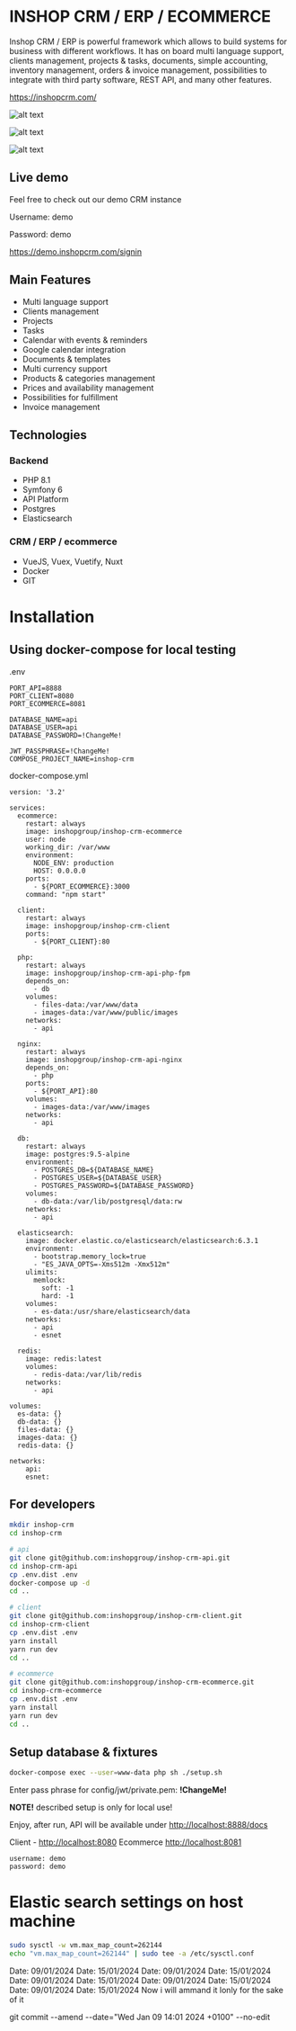 # INSHOP CRM / ERP / ECOMMERCE

Inshop CRM / ERP is powerful framework which allows to build systems for business with different workflows.
It has on board multi language support, clients management, projects & tasks, documents, simple accounting, inventory management, 
orders & invoice management, possibilities to integrate with third party software, REST API, and many other features.

https://inshopcrm.com/

![alt text](https://inshopcrm.com/static/vuetify/signin.png "Inshop CRM login page")

![alt text](https://inshopcrm.com/static/vuetify/dashboard.png "Inshop CRM login dashboard with charts")

![alt text](https://inshopcrm.com/static/vuetify/calendar.png "Inshop CRM login dashboard with charts")

## Live demo
Feel free to check out our demo CRM instance

Username: demo

Password: demo

https://demo.inshopcrm.com/signin


## Main Features

 * Multi language support
 * Clients management
 * Projects
 * Tasks
 * Calendar with events & reminders
 * Google calendar integration
 * Documents & templates
 * Multi currency support
 * Products & categories management
 * Prices and availability management
 * Possibilities for fulfillment
 * Invoice management

## Technologies

### Backend
 - PHP 8.1
 - Symfony 6
 - API Platform
 - Postgres
 - Elasticsearch
 
### CRM / ERP / ecommerce
 - VueJS, Vuex, Vuetify, Nuxt
 - Docker
 - GIT


# Installation

## Using docker-compose for local testing

.env
```dotenv
PORT_API=8888
PORT_CLIENT=8080
PORT_ECOMMERCE=8081

DATABASE_NAME=api
DATABASE_USER=api
DATABASE_PASSWORD=!ChangeMe!

JWT_PASSPHRASE=!ChangeMe!
COMPOSE_PROJECT_NAME=inshop-crm
```

docker-compose.yml

```
version: '3.2'

services:
  ecommerce:
    restart: always
    image: inshopgroup/inshop-crm-ecommerce
    user: node
    working_dir: /var/www
    environment:
      NODE_ENV: production
      HOST: 0.0.0.0
    ports:
      - ${PORT_ECOMMERCE}:3000
    command: "npm start"

  client:
    restart: always
    image: inshopgroup/inshop-crm-client
    ports:
      - ${PORT_CLIENT}:80

  php:
    restart: always
    image: inshopgroup/inshop-crm-api-php-fpm
    depends_on:
      - db
    volumes:
      - files-data:/var/www/data
      - images-data:/var/www/public/images
    networks:
      - api

  nginx:
    restart: always
    image: inshopgroup/inshop-crm-api-nginx
    depends_on:
      - php
    ports:
      - ${PORT_API}:80
    volumes:
      - images-data:/var/www/images
    networks:
      - api

  db:
    restart: always
    image: postgres:9.5-alpine
    environment:
      - POSTGRES_DB=${DATABASE_NAME}
      - POSTGRES_USER=${DATABASE_USER}
      - POSTGRES_PASSWORD=${DATABASE_PASSWORD}
    volumes:
      - db-data:/var/lib/postgresql/data:rw
    networks:
      - api

  elasticsearch:
    image: docker.elastic.co/elasticsearch/elasticsearch:6.3.1
    environment:
      - bootstrap.memory_lock=true
      - "ES_JAVA_OPTS=-Xms512m -Xmx512m"
    ulimits:
      memlock:
        soft: -1
        hard: -1
    volumes:
      - es-data:/usr/share/elasticsearch/data
    networks:
      - api
      - esnet

  redis:
    image: redis:latest
    volumes:
      - redis-data:/var/lib/redis
    networks:
      - api
      
volumes:
  es-data: {}
  db-data: {}
  files-data: {}
  images-data: {}
  redis-data: {}

networks:
    api:
    esnet:

```

## For developers

```bash
mkdir inshop-crm
cd inshop-crm

# api
git clone git@github.com:inshopgroup/inshop-crm-api.git
cd inshop-crm-api
cp .env.dist .env
docker-compose up -d
cd ..

# client
git clone git@github.com:inshopgroup/inshop-crm-client.git
cd inshop-crm-client
cp .env.dist .env
yarn install
yarn run dev
cd ..

# ecommerce
git clone git@github.com:inshopgroup/inshop-crm-ecommerce.git
cd inshop-crm-ecommerce
cp .env.dist .env
yarn install
yarn run dev
cd ..
```

## Setup database & fixtures

```bash
docker-compose exec --user=www-data php sh ./setup.sh
```

Enter pass phrase for config/jwt/private.pem: **!ChangeMe!**  

**NOTE!** described setup is only for local use!

Enjoy, after run, API will be available under [http://localhost:8888/docs](http://localhost:8888/docs)

Client - [http://localhost:8080](http://localhost:8080)
Ecommerce [http://localhost:8081](http://localhost:8081)

```
username: demo
password: demo
```

# Elastic search settings on host machine

```bash
sudo sysctl -w vm.max_map_count=262144
echo "vm.max_map_count=262144" | sudo tee -a /etc/sysctl.conf
```
Date: 09/01/2024
Date: 15/01/2024
Date: 09/01/2024
Date: 15/01/2024
Date: 09/01/2024
Date: 15/01/2024
Date: 09/01/2024
Date: 15/01/2024
Date: 09/01/2024
Date: 15/01/2024
Now i will ammand it lonly for the sake of it

git commit --amend --date="Wed Jan 09 14:01 2024 +0100" --no-edit
